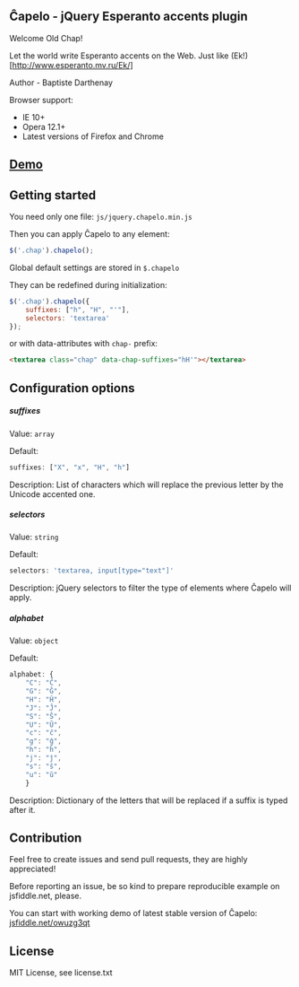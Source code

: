 ## Ĉapelo - jQuery Esperanto accents plugin

Welcome Old Chap!

Let the world write Esperanto accents on the Web.
Just like (Ek!)[http://www.esperanto.mv.ru/Ek/]

Author - Baptiste Darthenay

Browser support:
* IE 10+
* Opera 12.1+
* Latest versions of Firefox and Chrome

## [Demo](http://batisteo.github.io/Chapelo)

## Getting started
You need only one file: `js/jquery.chapelo.min.js`

Then you can apply Ĉapelo to any element:
```javascript
$('.chap').chapelo();
```

Global default settings are stored in `$.chapelo`

They can be redefined during initialization:
```javascript
$('.chap').chapelo({
	suffixes: ["h", "H", "'"],
    selectors: 'textarea'
});
```

or with data-attributes with `chap-` prefix:
```html
<textarea class="chap" data-chap-suffixes="hH'"></textarea>
```


## Configuration options

##### suffixes
Value: `array`

Default:
```javascript
suffixes: ["X", "x", "H", "h"]
```

Description: List of characters which will replace the previous letter by the Unicode accented one.

##### selectors
Value: `string`

Default:
```javascript
selectors: 'textarea, input[type="text"]'
```

Description: jQuery selectors to filter the type of elements where Ĉapelo will apply.

##### alphabet
Value: `object`

Default:
```javascript
alphabet: {
    "C": "Ĉ",
    "G": "Ĝ",
    "H": "Ĥ",
    "J": "Ĵ",
    "S": "Ŝ",
    "U": "Ŭ",
    "c": "ĉ",
    "g": "ĝ",
    "h": "ĥ",
    "j": "ĵ",
    "s": "ŝ",
    "u": "ŭ"
    }
```

Description: Dictionary of the letters that will be replaced if a suffix is typed after it.

## Contribution 
Feel free to create issues and send pull requests, they are highly appreciated!

Before reporting an issue, be so kind to prepare reproducible example on jsfiddle.net, please.

You can start with working demo of latest stable version of Ĉapelo: [jsfiddle.net/owuzg3qt](http://jsfiddle.net/owuzg3qt/)

## License
MIT License, see license.txt
